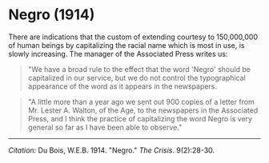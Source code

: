 <!--
title:   Negro
author:  Du Bois, W.E.B.
journal: The Crisis
year:    1914
volume:  9
issue:   2
pages:   28-30
-->
# Negro (1914)

There are indications that the custom of extending courtesy to 150,000,000 of human beings by capitalizing the racial name which is most in use, is slowly increasing. The manager of the  Associated Press writes us:

> "We have a broad rule to the effect that the word 'Negro' should be capitalized in our service, but we do not control the typographical appearance of the word as it appears in the newspapers.

> "A little more than a year ago we sent out 900 copies of a letter from Mr. Lester A. Walton, of the Age, to the newspapers in the Associated Press, and I think the practice of capitalizing the word Negro is very general so far as I have been able to observe."

______________
*Citation:* Du Bois, W.E.B. 1914. "Negro." *The Crisis*. 9(2):28-30.
